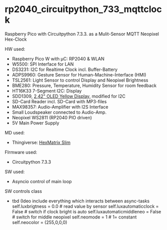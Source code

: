 # rp2040_circuitpython_733_mqttclock
Raspberry Pico with Circuitpython 7.3.3. as a Mulit-Sensor MQTT Neopixel Hex-Clock

HW used:
- Raspberry Pico W with µC: RP2040 & WLAN
- W5500: SPI Interface for LAN
- DS3231: I2C for Realtime Clock incl. Buffer-Battery
- ADPS9960: Gesture Sensor for Human-Machine-Interface (HMI)
- TSL2561: Light Sensor to control Display and Neopixel Brightness
- BME280: Pressure, Temperature, Humidity Sensor for room feedback
- HT16K33 7-Segment I2C: Display
- SDD1309, [2,42" OLED Yellow Display,](https://www.diymore.cc/collections/hot-sale/products/2-42-inch-12864-oled-display-module-iic-i2c-spi-serial-for-arduino-c51-stm32-green-white-blue-yellow) modified for I2C
- SD-Card Reader incl. SD-Card with MP3-files
- MAX98357: Audio-Amplifier with I2S Interface
- Small Loudspeaker connected to Audio-Amp.
- Neopixel WS2811 (RP2040 PIO driven)
- 5V Main Power Supply 

MD used:
- Thingiverse: [HexMatrix Slim](https://www.thingiverse.com/thing:4848896)

FIrmware used:
- Circuitpython 7.3.3

SW used:
- Asyncio control of main loop

SW controls class
- tbd (Ideo include everything which interacts between async-tasks
        self.luxbrigtness = 0.0 # read value by sensor
        self.luxautomaticclock = False # switch if clock bright is auto
        self.luxautomaticmiddleneo = False # switch for middle neopixel
        self.neomode = 1 # 1= constant
        self.neocolor = (255,0,0,0)
